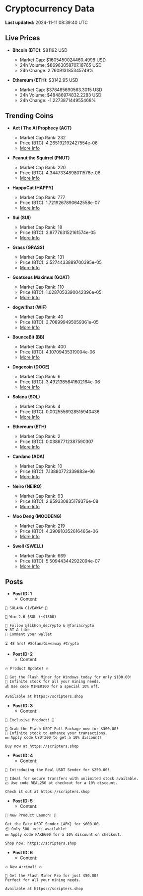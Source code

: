 # Cryptocurrency Data

**Last updated:** 2024-11-11 08:39:40 UTC

## Live Prices
- **Bitcoin (BTC)**: $81192 USD
  - Market Cap: $1605450024460.4998 USD
  - 24h Volume: $86963058707.18765 USD
  - 24h Change: 2.760913185345749%

- **Ethereum (ETH)**: $3142.95 USD
  - Market Cap: $378485690563.3015 USD
  - 24h Volume: $48486974832.2283 USD
  - 24h Change: -1.227387144955468%

## Trending Coins
- **Act I The AI Prophecy (ACT)**
  - Market Cap Rank: 232
  - Price (BTC): 4.265192192427554e-06
  - [More Info](https://www.coingecko.com/en/coins/act-i-the-ai-prophecy)

- **Peanut the Squirrel (PNUT)**
  - Market Cap Rank: 220
  - Price (BTC): 4.3447334898011576e-06
  - [More Info](https://www.coingecko.com/en/coins/peanut-the-squirrel)

- **HappyCat (HAPPY)**
  - Market Cap Rank: 777
  - Price (BTC): 1.7219267890642558e-07
  - [More Info](https://www.coingecko.com/en/coins/happycat)

- **Sui (SUI)**
  - Market Cap Rank: 18
  - Price (BTC): 3.877763152161574e-05
  - [More Info](https://www.coingecko.com/en/coins/sui)

- **Grass (GRASS)**
  - Market Cap Rank: 131
  - Price (BTC): 3.5274433889700395e-05
  - [More Info](https://www.coingecko.com/en/coins/grass)

- **Goatseus Maximus (GOAT)**
  - Market Cap Rank: 110
  - Price (BTC): 1.0287053390042396e-05
  - [More Info](https://www.coingecko.com/en/coins/goatseus-maximus)

- **dogwifhat (WIF)**
  - Market Cap Rank: 40
  - Price (BTC): 3.708999495059361e-05
  - [More Info](https://www.coingecko.com/en/coins/dogwifhat)

- **BounceBit (BB)**
  - Market Cap Rank: 400
  - Price (BTC): 4.10709435319004e-06
  - [More Info](https://www.coingecko.com/en/coins/bouncebit)

- **Dogecoin (DOGE)**
  - Market Cap Rank: 6
  - Price (BTC): 3.4921385641602164e-06
  - [More Info](https://www.coingecko.com/en/coins/dogecoin)

- **Solana (SOL)**
  - Market Cap Rank: 4
  - Price (BTC): 0.0025556928515940436
  - [More Info](https://www.coingecko.com/en/coins/solana)

- **Ethereum (ETH)**
  - Market Cap Rank: 2
  - Price (BTC): 0.03867712387590307
  - [More Info](https://www.coingecko.com/en/coins/ethereum)

- **Cardano (ADA)**
  - Market Cap Rank: 10
  - Price (BTC): 7.13880772339883e-06
  - [More Info](https://www.coingecko.com/en/coins/cardano)

- **Neiro (NEIRO)**
  - Market Cap Rank: 93
  - Price (BTC): 2.959330835179376e-08
  - [More Info](https://www.coingecko.com/en/coins/neiro-3)

- **Moo Deng (MOODENG)**
  - Market Cap Rank: 219
  - Price (BTC): 4.390910352616465e-06
  - [More Info](https://www.coingecko.com/en/coins/moo-deng)

- **Swell (SWELL)**
  - Market Cap Rank: 669
  - Price (BTC): 5.509443442922094e-07
  - [More Info](https://www.coingecko.com/en/coins/swell-network)

## Posts
- **Post ID: 1**
  - Content:
```
🚀 SOLANA GIVEAWAY 🚀

🎁 Win 2.6 $SOL (~$1300)

🤝 Follow @likhon_decrypto & @fariacrypto
❤️ RT & Like
💬 Comment your wallet

⏳ 48 hrs! #SolanaGiveaway #Crypto
```

- **Post ID: 2**
  - Content:
```
🔥 Product Update! 🔥

🚀 Get the Flash Miner for Windows today for only $100.00!
🔋 Infinite stock for all your mining needs.
💰 Use code MINER100 for a special 10% off.

Available at https://scripters.shop
```

- **Post ID: 3**
  - Content:
```
🎁 Exclusive Product! 🎁

💸 Grab the Flash USDT Full Package now for $300.00!
🎉 Infinite stock to enhance your transactions.
💵 Apply code USDT300 to get a 10% discount!

Buy now at https://scripters.shop
```

- **Post ID: 4**
  - Content:
```
💎 Introducing the Real USDT Sender for $250.00!

💼 Ideal for secure transfers with unlimited stock available.
💵 Use code REAL250 at checkout for a 10% discount.

Check it out at https://scripters.shop
```

- **Post ID: 5**
  - Content:
```
🚀 New Product Launch! 🚀

Get the Fake USDT Sender [APK] for $600.00.
📦 Only 500 units available!
💵 Apply code FAKE600 for a 10% discount on checkout.

Shop now: https://scripters.shop
```

- **Post ID: 6**
  - Content:
```
🔥 New Arrival! 🔥

💸 Get the Flash Miner Pro for just $50.00!
Perfect for all your mining needs.

Available at https://scripters.shop
```

